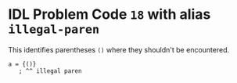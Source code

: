 # IDL Problem Code `18` with alias `illegal-paren`

<!--@include: ./severity/disable_problem.md-->

<!--@include: ./severity/execution_error.md-->

This identifies parentheses `()` where they shouldn't be encountered.

```idl
a = {()}
   ; ^^ illegal paren
```
